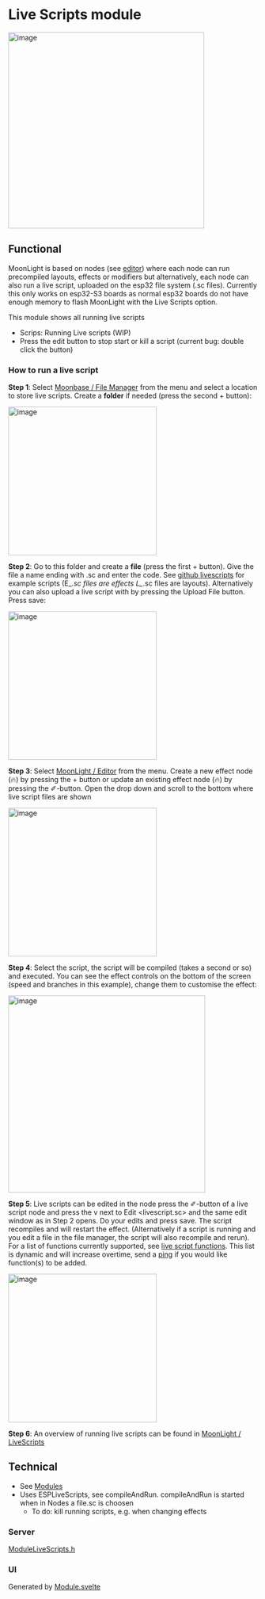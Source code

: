 # Live Scripts module

<img width="396" alt="image" src="https://github.com/user-attachments/assets/953346f2-780d-4c61-8e73-7ba7bd228041" />

## Functional

MoonLight is based on nodes (see [editor](https://moonmodules.org/MoonLight/moonbase/module/editor/)) where each node can run precompiled layouts, effects or modifiers but alternatively, each node can also run a live script, uploaded on the esp32 file system (.sc files).
Currently this only works on esp32-S3 boards as normal esp32 boards do not have enough memory to flash MoonLight with the Live Scripts option.

This module shows all running live scripts

* Scrips: Running Live scripts (WIP)
* Press the edit button to stop start or kill a script (current bug: double click the button)

### How to run a live script

**Step 1**: Select [Moonbase / File Manager](https://moonmodules.org/MoonLight/moonbase/files/) from the menu and select a location to store live scripts. Create a **folder** if needed (press the second + button):

<img width="300" alt="image" src="https://github.com/user-attachments/assets/85eeccf2-3f0d-4bf2-ba0a-e3407ff05fc2" />

**Step 2**: Go to this folder and create a **file** (press the first + button). Give the file a name ending with .sc and enter the code. See [github livescripts](https://github.com/MoonModules/MoonLight/tree/main/misc/livescripts) for example scripts (E_*.sc files are effects L_*.sc files are layouts). Alternatively you can also upload a live script with by pressing the Upload File button. Press save:

<img width="300" alt="image" src="https://github.com/user-attachments/assets/3b7eca3c-ae57-43f6-910e-3fc03f6fa380" />

**Step 3**: Select [ MoonLight / Editor](https://moonmodules.org/MoonLight/moonbase/module/editor/) from the menu. Create a new effect node (🔥) by pressing the + button or update an existing effect node (🔥) by pressing the ✐-button. Open the drop down and scroll to the bottom where live script files are shown

<img width="300" alt="image" src="https://github.com/user-attachments/assets/60f99421-aa74-4aa7-805d-05125cc5f222" />

**Step 4**: Select the script, the script will be compiled (takes a second or so) and executed. You can see the effect controls on the bottom of the screen (speed and branches in this example), change them to customise the effect: 

<img width="398" alt="image" src="https://github.com/user-attachments/assets/0ccb7e23-c3cc-4dfa-8d89-9fc86b1ff5f5" />

**Step 5**: Live scripts can be edited in the node press the ✐-button of a live script node and press the v next to Edit <livescript.sc> and the same edit window as in Step 2 opens. Do your edits and press save. The  script recompiles and will restart the effect. (Alternatively if a script is running and you edit a file in the file manager, the script will also recompile and rerun). For a list of functions currently supported, see [live script functions](https://github.com/MoonModules/MoonLight/blob/3058728e043a3f956e79cf88d99684d02d6c2b38/src/MoonLight/Nodes.cpp#L136-L181). This list is dynamic and will increase overtime, send a [ping](https://discord.com/channels/700041398778331156/1369578126450884608) if you would like function(s) to be added.

<img width="300" alt="image" src="https://github.com/user-attachments/assets/4552d564-85ea-454f-a6c4-5265146cdcfc" />

**Step 6**: An overview of running live scripts can be found in [MoonLight / LiveScripts](https://moonmodules.org/MoonLight/moonbase/module/liveScripts) 

## Technical

* See [Modules](../modules.md)
* Uses ESPLiveScripts, see compileAndRun. compileAndRun is started when in Nodes a file.sc is choosen
    * To do: kill running scripts, e.g. when changing effects

### Server

[ModuleLiveScripts.h](https://github.com/MoonModules/MoonLight/blob/main/src/MoonLight/ModuleLiveScripts.h)

### UI

Generated by [Module.svelte](https://github.com/MoonModules/MoonLight/blob/main/interface/src/routes/moonbase/module/Module.svelte)
